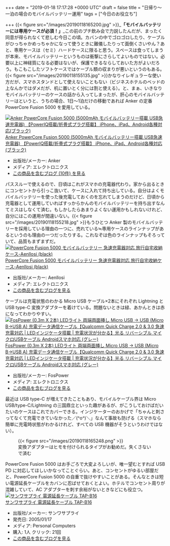 
+++
date = "2019-01-18 17:17:28 +0000 UTC"
draft = false
title = "日帰り～一泊の場合のモバイルバッテリー運用"
tags = ["今日のお役立ち"]

+++
{{< figure src="/images/20190118165200.jpg"  >}}_**「モバイルバッテリーには専用ケースが必須！」**_この前のプチ飲み会で力説したんだが、まったく同意が得られなくて悲しむ今日この頃。カバンの中でゴロゴロしたり、ケーブルがひっちゃかめっちゃかになって使うときに難儀したりって面倒くさいやん？あと、専用ケースは（セミ）ハードケースに限ると思う。スペースは食ってしまうが本来、モバイルバッテリーというものは衝撃にさらしてよいものではない。必要以上に神経質になる必要はないが、保護できるならしておいた方がよいだろう。もこもこしたソフトケースではケーブル類の収まりが悪いというのもある。{{< figure src="/images/20190118155135.jpg"  >}}かなりイレギュラーな使い方だが、スマホスタンドとして使えないこともない（ビジネスホテルのベッドの上なんかではダメだが、机に置いとく分には割と使える）。と、まぁ、いきなりモバイルバッテリーのケースの話から入ってしまったが、肝心のモバイルバッテリーはというと、うちの場合、1日～1泊だけの移動であれば Anker の定番 PowerCore Fusion 5000 を愛用している。<div class="hatena-asin-detail"><a href="http://www.amazon.co.jp/exec/obidos/ASIN/B01LATWL5G/bestylesnet-22/"><img src="https://images-fe.ssl-images-amazon.com/images/I/41gkiKlgIpL._SL160_.jpg" class="hatena-asin-detail-image" alt="Anker PowerCore Fusion 5000 (5000mAh モバイルバッテリー搭載 USB急速充電器) 【PowerIQ搭載/折畳式プラグ搭載】 iPhone、iPad、Android各種対応(ブラック)" title="Anker PowerCore Fusion 5000 (5000mAh モバイルバッテリー搭載 USB急速充電器) 【PowerIQ搭載/折畳式プラグ搭載】 iPhone、iPad、Android各種対応(ブラック)"/></a><div class="hatena-asin-detail-info"><a href="http://www.amazon.co.jp/exec/obidos/ASIN/B01LATWL5G/bestylesnet-22/">Anker PowerCore Fusion 5000 (5000mAh モバイルバッテリー搭載 USB急速充電器) 【PowerIQ搭載/折畳式プラグ搭載】 iPhone、iPad、Android各種対応(ブラック)</a><ul><li><span class="hatena-asin-detail-label">出版社/メーカー:</span> Anker</li><li><span class="hatena-asin-detail-label">メディア:</span> エレクトロニクス</li><li><a href="http://d.hatena.ne.jp/asin/B01LATWL5G/bestylesnet-22" target="_blank">この商品を含むブログ (10件) を見る</a></li></ul></div><div class="hatena-asin-detail-foot"></div></div>パススルーで使えるので、日頃はこれがスマホの充電器代わり。家から出るときにコンセントから引っこ抜いて、ケースに入れて持ち出している。自分はよくモバイルバッテリーを使った後充電しておくのを忘れてしまうのだけど、日頃から充電器として運用していればすっからかんのモバイルバッテリーを持ち出すなんてミスはしなくて済む。もしかしたらあまりよくない運用かもしれないけれど、自分にはこの運用が間違いない。{{< figure src="/images/20190118155218.jpg"  >}}もうひとつ Anker 製のモバイルバッテリーを採用している理由の一つに、売れている≒専用ケースのラインナップがあるというのも理由の一つだったりする。これなぞは色のラインナップもそろっていて、品質もまずまずだ。<div class="hatena-asin-detail"><a href="http://www.amazon.co.jp/exec/obidos/ASIN/B07DZWZ5SW/bestylesnet-22/"><img src="https://images-fe.ssl-images-amazon.com/images/I/51-EdrMwvCL._SL160_.jpg" class="hatena-asin-detail-image" alt="PowerCore Fusion 5000 モバイルバッテリー 急速充電器対応 旅行自宅收納ケース-Aenllosi (black)" title="PowerCore Fusion 5000 モバイルバッテリー 急速充電器対応 旅行自宅收納ケース-Aenllosi (black)"/></a><div class="hatena-asin-detail-info"><a href="http://www.amazon.co.jp/exec/obidos/ASIN/B07DZWZ5SW/bestylesnet-22/">PowerCore Fusion 5000 モバイルバッテリー 急速充電器対応 旅行自宅收納ケース-Aenllosi (black)</a><ul><li><span class="hatena-asin-detail-label">出版社/メーカー:</span> Aenllosi</li><li><span class="hatena-asin-detail-label">メディア:</span> エレクトロニクス</li><li><a href="http://d.hatena.ne.jp/asin/B07DZWZ5SW/bestylesnet-22" target="_blank">この商品を含むブログを見る</a></li></ul></div><div class="hatena-asin-detail-foot"></div></div>ケーブルは充電状態のわかる Micro USB ケーブル×2本にそれぞれ Lightning と USB type-C 変換アダプターを着けている。問題ないときは緑、あかんときは赤になってわかりやすい。<div class="hatena-asin-detail"><a href="http://www.amazon.co.jp/exec/obidos/ASIN/B06XZPBPPK/bestylesnet-22/"><img src="https://images-fe.ssl-images-amazon.com/images/I/51KxFR7tQZL._SL160_.jpg" class="hatena-asin-detail-image" alt="FosPower (0.3m X 2本) LEDライト 両端両面挿し Micro USB → USB (Micro B→USB A) 充電データ通信ケーブル【Qualcomm Quick Charge 2.0 &amp; 3.0 急速充電対応 | LEDインジケータ搭載 | 充電状況が分かる】光る リバーシブル マイクロUSBケーブル Androidスマホ対応 (グレー)" title="FosPower (0.3m X 2本) LEDライト 両端両面挿し Micro USB → USB (Micro B→USB A) 充電データ通信ケーブル【Qualcomm Quick Charge 2.0 &amp; 3.0 急速充電対応 | LEDインジケータ搭載 | 充電状況が分かる】光る リバーシブル マイクロUSBケーブル Androidスマホ対応 (グレー)"/></a><div class="hatena-asin-detail-info"><a href="http://www.amazon.co.jp/exec/obidos/ASIN/B06XZPBPPK/bestylesnet-22/">FosPower (0.3m X 2本) LEDライト 両端両面挿し Micro USB → USB (Micro B→USB A) 充電データ通信ケーブル【Qualcomm Quick Charge 2.0 &amp; 3.0 急速充電対応 | LEDインジケータ搭載 | 充電状況が分かる】光る リバーシブル マイクロUSBケーブル Androidスマホ対応 (グレー)</a><ul><li><span class="hatena-asin-detail-label">出版社/メーカー:</span> FosPower</li><li><span class="hatena-asin-detail-label">メディア:</span> エレクトロニクス</li><li><a href="http://d.hatena.ne.jp/asin/B06XZPBPPK/bestylesnet-22" target="_blank">この商品を含むブログを見る</a></li></ul></div><div class="hatena-asin-detail-foot"></div></div>最近は USB type-C が増えてきたこともあり、モバイルケーブル界は Micro USB/type-C/Lightning の三国鼎立といった趣があるが、がこうしておけばだいたいのケースはこれでカバーできる。インジケーターのおかげで「ちゃんと刺さってなくて充電できていなかった／(^o^)＼」なんて事故も防げる（スマホなら簡単に充電時状態がわかるけれど、すべての USB 機器がそうというわけではない）。<figure class="figure-image figure-image-fotolife" title="変換アダプターはヒモを付けられるタイプがお勧めだ。失くさないで済む">{{< figure src="/images/20190118165248.png"  >}}<figcaption>変換アダプターはヒモを付けられるタイプがお勧めだ。失くさないで済む</figcaption></figure>PowerCore Fusion 5000 はお手ごろで大変よろしいが、唯一望むとすれば USB PD に対応してほしいかなってことぐらい。あと、コンセントがゆるい部屋だと、PowerCore Fusion 5000 の自重で抜けやすいことがある。そんなときは短い電源延長ケーブルをカバンに忍ばせておくとよい。ホテルでコンセント周りが混雑していて、AC アダプターを刺す余裕がないときなどにも役立つ。<div class="hatena-asin-detail"><a href="http://www.amazon.co.jp/exec/obidos/ASIN/B0007NXU84/bestylesnet-22/"><img src="https://images-fe.ssl-images-amazon.com/images/I/31470AZVAFL._SL160_.jpg" class="hatena-asin-detail-image" alt="サンワサプライ 電源延長ケーブル TAP-B16" title="サンワサプライ 電源延長ケーブル TAP-B16"/></a><div class="hatena-asin-detail-info"><a href="http://www.amazon.co.jp/exec/obidos/ASIN/B0007NXU84/bestylesnet-22/">サンワサプライ 電源延長ケーブル TAP-B16</a><ul><li><span class="hatena-asin-detail-label">出版社/メーカー:</span> サンワサプライ</li><li><span class="hatena-asin-detail-label">発売日:</span> 2005/01/17</li><li><span class="hatena-asin-detail-label">メディア:</span> Personal Computers</li><li><span class="hatena-asin-detail-label">購入</span>: 1人 <span class="hatena-asin-detail-label">クリック</span>: 21回</li><li><a href="http://d.hatena.ne.jp/asin/B0007NXU84/bestylesnet-22" target="_blank">この商品を含むブログを見る</a></li></ul></div><div class="hatena-asin-detail-foot"></div></div>


